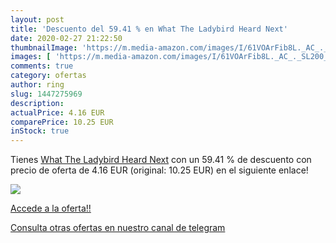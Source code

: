 ```yaml
---
layout: post
title: 'Descuento del 59.41 % en What The Ladybird Heard Next'
date: 2020-02-27 21:22:50
thumbnailImage: 'https://m.media-amazon.com/images/I/61VOArFib8L._AC_._SL200_.jpg'
images: [ 'https://m.media-amazon.com/images/I/61VOArFib8L._AC_._SL200_.jpg' ]
comments: true
category: ofertas
author: ring
slug: 1447275969
description:
actualPrice: 4.16 EUR
comparePrice: 10.25 EUR
inStock: true
---
```


Tienes [What The Ladybird Heard Next](https://www.amazon.es/dp/1447275969/?tag=redken-21) con un 59.41 % de descuento con precio de oferta de 4.16 EUR (original: 10.25 EUR) en el siguiente enlace!

[![](https://m.media-amazon.com/images/I/61VOArFib8L._AC_._SL200_.jpg)](https://www.amazon.es/dp/1447275969/?tag=redken-21)

[Accede a la oferta!!](https://www.amazon.es/dp/1447275969/?tag=redken-21)

[Consulta otras ofertas en nuestro canal de telegram](https://t.me/s/ofertas25)
